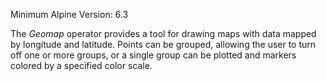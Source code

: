 Minimum Alpine Version: 6.3

The _Geomap_ operator provides a tool for drawing maps with data mapped by longitude and latitude. Points can be grouped, allowing the user to turn off one or more groups, or a single group can be plotted and markers colored by a specified color scale.